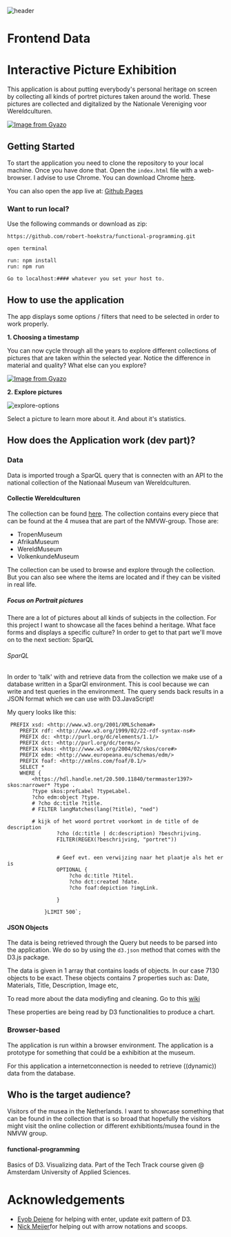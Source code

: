 ![header](https://i.imgur.com/Onk9BIy.png)
# Frontend Data

# Interactive Picture Exhibition
This application is about putting everybody's personal heritage on screen by collecting all kinds of portret pictures taken around the world. These pictures are collected and digitalized by the Nationale Vereniging voor Wereldculturen.

[![Image from Gyazo](https://i.gyazo.com/512d98854c916e6cf0a3fe653906dbdb.gif)](https://gyazo.com/512d98854c916e6cf0a3fe653906dbdb)


## Getting Started
To start the application you need to clone the repository to your local machine. Once you have done that. Open the `index.html` file with a web-browser. I advise to use Chrome. You can download Chrome [here](https://www.google.com/intl/nl/chrome/).

You can also open the app live at: [Github Pages](https://robert-hoekstra.github.io/functional-programming/)

### Want to run local?

Use the following commands or download as zip:
```
https://github.com/robert-hoekstra/functional-programming.git

open terminal

run: npm install
run: npm run

Go to localhost:#### whatever you set your host to.
```

## How to use the application
The app displays some options / filters that need to be selected in order to work properly.

**1. Choosing a timestamp**

You can now cycle through all the years to explore different collections of pictures that are taken within the selected year. Notice the difference in material and quality? What else can you explore?

[![Image from Gyazo](https://i.gyazo.com/70b2f3142035f6aea3cba90273e6f343.gif)](https://gyazo.com/70b2f3142035f6aea3cba90273e6f343)

**2. Explore pictures**

![explore-options](https://i.imgur.com/7dSvB0f.png)

Select a picture to learn more about it. And about it's statistics.

## How does the Application work (dev part)?

### Data
Data is imported trough a SparQL query that is connecten with an API to the national collection of the Nationaal Museum van Wereldculturen.

#### Collectie Wereldculturen
The collection can be found [here](https://collectie.wereldculturen.nl/). The collection contains every piece that can be found at the 4 musea that are part of the NMVW-group. Those are:

- TropenMuseum
- AfrikaMuseum
- WereldMuseum
- VolkenkundeMuseum

The collection can be used to browse and explore through the collection. But you can also see where the items are located and if they can be visited in real life.

##### Focus on Portrait pictures
There are a lot of pictures about all kinds of subjects in the collection. For this project I want to showcase all the faces behind a heritage. What face forms and displays a specific culture? In order to get to that part we'll move on to the next section: SparQL

###### SparQL
In order to 'talk' with and retrieve data from the collection we make use of a database written in a SparQl environment. This is cool because we can write and test queries in the environment. The query sends back results in a JSON format which we can use with D3.JavaScript!

My query looks like this:

```sparql
 PREFIX xsd: <http://www.w3.org/2001/XMLSchema#>
    PREFIX rdf: <http://www.w3.org/1999/02/22-rdf-syntax-ns#>
    PREFIX dc: <http://purl.org/dc/elements/1.1/>
    PREFIX dct: <http://purl.org/dc/terms/>
    PREFIX skos: <http://www.w3.org/2004/02/skos/core#>
    PREFIX edm: <http://www.europeana.eu/schemas/edm/>
    PREFIX foaf: <http://xmlns.com/foaf/0.1/>
    SELECT * 
    WHERE {
        <https://hdl.handle.net/20.500.11840/termmaster1397> skos:narrower* ?type .
        ?type skos:prefLabel ?typeLabel.
        ?cho edm:object ?type.
        # ?cho dc:title ?title.
        # FILTER langMatches(lang(?title), "ned")

        # kijk of het woord portret voorkomt in de title of de description
                ?cho (dc:title | dc:description) ?beschrijving.   
                FILTER(REGEX(?beschrijving, "portret"))  
            

                # Geef evt. een verwijzing naar het plaatje als het er is
                OPTIONAL {
                    ?cho dc:title ?titel.
                    ?cho dct:created ?date.
                    ?cho foaf:depiction ?imgLink.

                }

            }LIMIT 500`;
```

#### JSON Objects
The data is being retrieved through the Query but needs to be parsed into the application. We do so by using the `d3.json` method that comes with the D3.js package.

The data is given in 1 array that contains loads of objects. In our case 7130 objects to be exact. These objects contains 7 properties such as: Date, Materials, Title, Description, Image etc,

To read more about the data modiyfing and cleaning. Go to this [wiki]()

These properties are being read by D3 functionalities to produce a chart.

### Browser-based
The application is run within a browser environment. The application is a prototype for something that could be a exhibition at the museum.

For this application a internetconnection is needed to retrieve ((dynamic)) data from the database.

## Who is the target audience?
Visitors of the musea in the Netherlands. I want to showcase something that can be found in the collection that is so broad that hopefully the visitors might visit the online collection or different exhibitionts/musea found in the NMVW group.

#### functional-programming
Basics of D3. Visualizing data. Part of the Tech Track course given @ Amsterdam University of Applied Sciences.

# Acknowledgements 
* [Eyob Dejene](https://github.com/EyobDejene) for helping with enter, update exit pattern of D3.
* [Nick Meijer](https://github.com/CountNick)for helping out with arrow notations and scoops.
